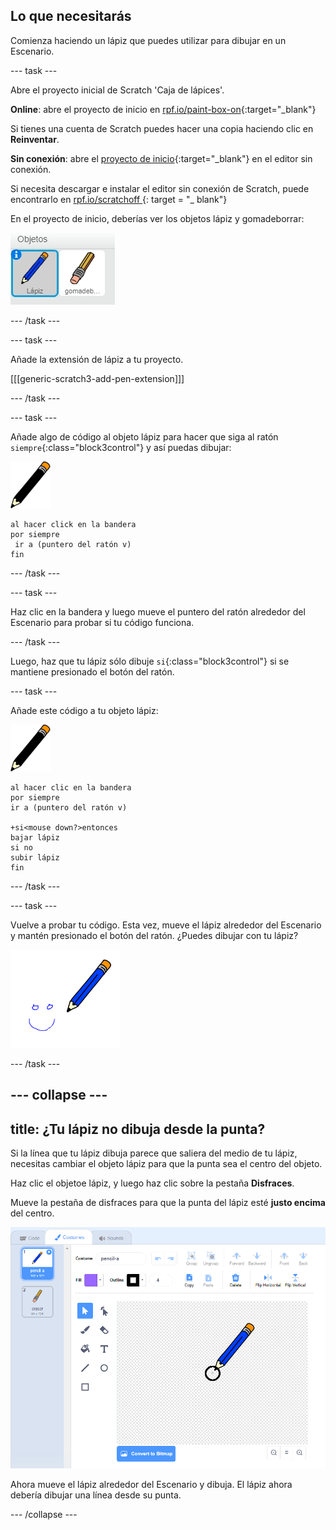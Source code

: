 ## Lo que necesitarás

Comienza haciendo un lápiz que puedes utilizar para dibujar en un Escenario.

\--- task \---

Abre el proyecto inicial de Scratch 'Caja de lápices'.

**Online**: abre el proyecto de inicio en [rpf.io/paint-box-on](http://rpf.io/paint-box-on){:target="_blank"}

Si tienes una cuenta de Scratch puedes hacer una copia haciendo clic en **Reinventar**.

**Sin conexión**: abre el [proyecto de inicio](http://rpf.io/p/en/paint-box-go){:target="_blank"} en el editor sin conexión.

Si necesita descargar e instalar el editor sin conexión de Scratch, puede encontrarlo en [ rpf.io/scratchoff ](http://rpf.io/scratchoff) {: target = "_ blank"}

En el proyecto de inicio, deberías ver los objetos lápiz y gomadeborrar:

![captura de pantalla](images/paint-starter.png)

\--- /task \---

\--- task \---

Añade la extensión de lápiz a tu proyecto.

[[[generic-scratch3-add-pen-extension]]]

\--- /task \---

\--- task \---

Añade algo de código al objeto lápiz para hacer que siga al ratón `siempre`{:class="block3control"} y así puedas dibujar:

![lápiz](images/pencil.png)

```blocks3
al hacer click en la bandera
por siempre
 ir a (puntero del ratón v)
fin
```

\--- /task \---

\--- task \---

Haz clic en la bandera y luego mueve el puntero del ratón alrededor del Escenario para probar si tu código funciona.

\--- /task \---

Luego, haz que tu lápiz sólo dibuje `si`{:class="block3control"} si se mantiene presionado el botón del ratón.

\--- task \---

Añade este código a tu objeto lápiz:

![lápiz](images/pencil.png)

```blocks3
al hacer clic en la bandera
por siempre
ir a (puntero del ratón v)

+si<mouse down?>entonces
bajar lápiz
si no
subir lápiz
fin
```

\--- /task \---

\--- task \---

Vuelve a probar tu código. Esta vez, mueve el lápiz alrededor del Escenario y mantén presionado el botón del ratón. ¿Puedes dibujar con tu lápiz?

![captura de pantalla](images/paint-draw.png)

\--- /task \---

## \--- collapse \---

## title: ¿Tu lápiz no dibuja desde la punta?

Si la línea que tu lápiz dibuja parece que saliera del medio de tu lápiz, necesitas cambiar el objeto lápiz para que la punta sea el centro del objeto.

Haz clic el objetoe lápiz, y luego haz clic sobre la pestaña **Disfraces**.

Mueve la pestaña de disfraces para que la punta del lápiz esté **justo encima** del centro.

![Centro de disfraces](images/costume-center-annotated.png)

Ahora mueve el lápiz alrededor del Escenario y dibuja. El lápiz ahora debería dibujar una línea desde su punta.

\--- /collapse \---